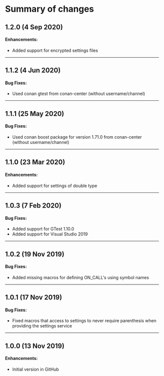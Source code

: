 # Summary of changes

## 1.2.0 (4 Sep 2020)

#### Enhancements:

- Added support for encrypted settings files

---

## 1.1.2 (4 Jun 2020)

#### Bug Fixes:

- Used conan gtest from conan-center (without username/channel)

---

## 1.1.1 (25 May 2020)

#### Bug Fixes:

- Used conan boost package for version 1.71.0 from conan-center (without username/channel)

---

## 1.1.0 (23 Mar 2020)

#### Enhancements:

- Added support for settings of double type

---

## 1.0.3 (7 Feb 2020)

#### Bug Fixes:

- Added support for GTest 1.10.0
- Added support for Visual Studio 2019

---

## 1.0.2 (19 Nov 2019)

#### Bug Fixes:

- Added missing macros for defining ON_CALL's using symbol names

---

## 1.0.1 (17 Nov 2019)

#### Bug Fixes:

- Fixed macros that access to settings to never require parenthesis when providing the settings service

---

## 1.0.0 (13 Nov 2019)

#### Enhancements:

- Initial version in GitHub
